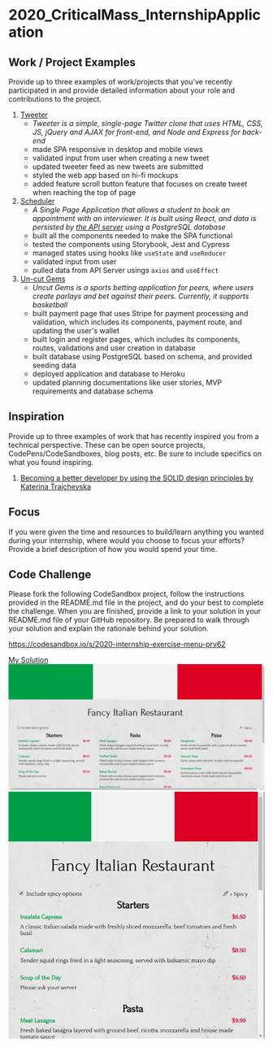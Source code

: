 # 2020_CriticalMass_InternshipApplication

## Work / Project Examples

Provide up to three examples of work/projects that you've recently participated in and provide detailed information about your role and contributions to the project.
1. [Tweeter](https://github.com/Michael-Xie/tweeter)
    * *Tweeter is a simple, single-page Twitter clone that uses HTML, CSS, JS, jQuery and AJAX for front-end, and Node and Express for back-end*
    * made SPA responsive in desktop and mobile views
    * validated input from user when creating a new tweet
    * updated tweeter feed as new tweets are submitted
    * styled the web app based on hi-fi mockups
    * added feature scroll button feature that focuses on create tweet when reaching the top of page
2. [Scheduler](https://github.com/Michael-Xie/scheduler)
    * *A Single Page Application that allows a student to book an appointment with an interviewer. It is built using React, and data is persisted by [the API server](https://github.com/Michael-Xie/scheduler-api) using a PostgreSQL database* 
    * built all the components needed to make the SPA functional
    * tested the components using Storybook, Jest and Cypress
    * managed states using hooks like `useState` and `useReducer`
    * validated input from user
    * pulled data from API Server usings `axios` and `useEffect`
3. [Un-cut Gems](https://github.com/pizzani/uncut-gems-client)
    * *Uncut Gems is a sports betting application for peers, where users create parlays and bet against their peers. Currently, it supports basketball*
    * built payment page that uses Stripe for payment processing and validation, which includes its components, payment route, and updating the user's wallet
    * built login and register pages, which includes its components, routes, validations and user creation in database
    * built database using PostgreSQL based on schema, and provided seeding data
    * deployed application and database to Heroku
    * updated planning documentations like user stories, MVP requirements and database schema

## Inspiration

Provide up to three examples of work that has recently inspired you from a technical perspective. These can be open source projects, CodePens/CodeSandboxes, blog posts, etc. Be sure to include specifics on what you found inspiring.
1. [Becoming a better developer by using the SOLID design principles by Katerina Trajchevska](https://www.youtube.com/watch?v=rtmFCcjEgEw)

## Focus

If you were given the time and resources to build/learn anything you wanted during your internship, where would you choose to focus your efforts? Provide a brief description of how you would spend your time.

## Code Challenge

Please fork the following CodeSandbox project, follow the instructions provided in the README.md file in the project, and do your best to complete the challenge. When you are finished, provide a link to your solution in your README.md file of your GitHub repository. Be prepared to walk through your solution and explain the rationale behind your solution.

https://codesandbox.io/s/2020-internship-exercise-menu-prv62

[My Solution](https://codesandbox.io/s/2020-internship-exercise-menu-onimd)
![Desktop/Tablet View](https://github.com/Michael-Xie/2020_CriticalMass_InternshipApplication/blob/master/docs/desktop-tablet-view.png)
![Mobile View](https://github.com/Michael-Xie/2020_CriticalMass_InternshipApplication/blob/master/docs/mobile-view.png)